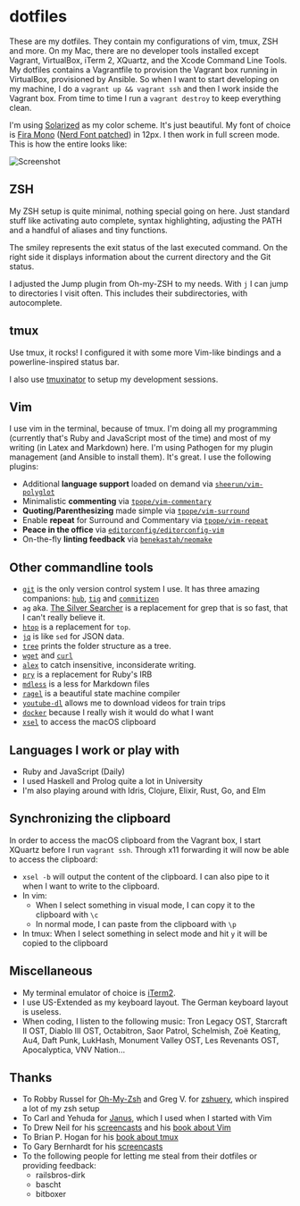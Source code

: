 # dotfiles

These are my dotfiles. They contain my configurations of vim, tmux, ZSH and more. On my Mac, there are no developer tools installed except Vagrant, VirtualBox, iTerm 2, XQuartz, and the Xcode Command Line Tools. My dotfiles contains a Vagrantfile to provision the Vagrant box running in VirtualBox, provisioned by Ansible. So when I want to start developing on my machine, I do a `vagrant up && vagrant ssh` and then I work inside the Vagrant box. From time to time I run a `vagrant destroy` to keep everything clean.

I'm using [Solarized](http://ethanschoonover.com/solarized) as my color scheme. It's just beautiful. My font of choice is [Fira Mono](https://mozilla.github.io/Fira) ([Nerd Font patched](https://github.com/ryanoasis/nerd-fonts)) in 12px. I then work in full screen mode. This is how the entire looks like:

![Screenshot](http://images.dohmen.io/dotfiles.png)

## ZSH

My ZSH setup is quite minimal, nothing special going on here. Just standard stuff like activating auto complete, syntax highlighting, adjusting the PATH and a handful of aliases and tiny functions.

The smiley represents the exit status of the last executed command. On the right side it displays information about the current directory and the Git status.

I adjusted the Jump plugin from Oh-my-ZSH to my needs. With `j` I can jump to directories I visit often. This includes their subdirectories, with autocomplete.

## tmux

Use tmux, it rocks!
I configured it with some more Vim-like bindings and a powerline-inspired status bar.

I also use [tmuxinator](https://github.com/aziz/tmuxinator) to setup my development sessions.

## Vim

I use vim in the terminal, because of tmux. I'm doing all my programming (currently that's Ruby and JavaScript most of the time) and most of my writing (in Latex and Markdown) here. I'm using Pathogen for my plugin management (and Ansible to install them). It's great. I use the following plugins:

* Additional **language support** loaded on demand via [`sheerun/vim-polyglot`](https://github.com/sheerun/vim-polyglot)
* Minimalistic **commenting** via [`tpope/vim-commentary`](https://github.com/tpope/vim-commentary)
* **Quoting/Parenthesizing** made simple via [`tpope/vim-surround`](https://github.com/tpope/vim-surround)
* Enable **repeat** for Surround and Commentary via [`tpope/vim-repeat`](https://github.com/tpope/vim-repeat)
* **Peace in the office** via [`editorconfig/editorconfig-vim`](https://github.com/editorconfig/editorconfig-vim)
* On-the-fly **linting feedback** via [`benekastah/neomake`](https://github.com/benekastah/neomake)

## Other commandline tools

* [`git`](https://www.git-scm.com) is the only version control system I use. It has three amazing companions: [`hub`](http://hub.github.com), [`tig`](http://jonas.nitro.dk/tig) and [`commitizen`](https://commitizen.github.io/cz-cli)
* `ag` aka. [The Silver Searcher](https://github.com/ggreer/the_silver_searcher) is a replacement for grep that is so fast, that I can't really believe it.
* [`htop`](https://github.com/max-horvath/htop-osx) is a replacement for `top`.
* [`jq`](http://stedolan.github.io/jq) is like `sed` for JSON data.
* [`tree`](http://mama.indstate.edu/users/ice/tree) prints the folder structure as a tree.
* [`wget`](http://www.gnu.org/software/wget) and [`curl`](http://curl.haxx.se)
* [`alex`](http://alexjs.com) to catch insensitive, inconsiderate writing.
* [`pry`](http://pryrepl.org) is a replacement for Ruby's IRB
* [`mdless`](http://brettterpstra.com/projects/mdless) is a less for Markdown files
* [`ragel`](http://www.colm.net/open-source/ragel) is a beautiful state machine compiler
* [`youtube-dl`](https://rg3.github.io/youtube-dl) allows me to download videos for train trips
* [`docker`](https://www.docker.com) because I really wish it would do what I want
* [`xsel`](http://xsel.sourceforge.net) to access the macOS clipboard

## Languages I work or play with

* Ruby and JavaScript (Daily)
* I used Haskell and Prolog quite a lot in University
* I'm also playing around with Idris, Clojure, Elixir, Rust, Go, and Elm

## Synchronizing the clipboard

In order to access the macOS clipboard from the Vagrant box, I start XQuartz before I run `vagrant ssh`. Through x11 forwarding it will now be able to access the clipboard:

* `xsel -b` will output the content of the clipboard. I can also pipe to it when I want to write to the clipboard.
* In vim:
    * When I select something in visual mode, I can copy it to the clipboard with `\c`
    * In normal mode, I can paste from the clipboard with `\p`
* In tmux: When I select something in select mode and hit `y` it will be copied to the clipboard

## Miscellaneous

* My terminal emulator of choice is [iTerm2](http://www.iterm2.com).
* I use US-Extended as my keyboard layout. The German keyboard layout is useless.
* When coding, I listen to the following music: Tron Legacy OST, Starcraft II OST, Diablo III OST, Octabitron, Saor Patrol, Schelmish, Zoë Keating, Au4, Daft Punk, LukHash, Monument Valley OST, Les Revenants OST, Apocalyptica, VNV Nation...

## Thanks

* To Robby Russel for [Oh-My-Zsh](https://github.com/robbyrussell/oh-my-zsh) and Greg V. for [zshuery](https://github.com/myfreeweb/zshuery), which inspired a lot of my zsh setup
* To Carl and Yehuda for [Janus](https://github.com/carlhuda/janus), which I used when I started with Vim
* To Drew Neil for his [screencasts](http://vimcasts.org) and his [book about Vim](http://pragprog.com/book/dnvim/practical-vim)
* To Brian P. Hogan for his [book about tmux](http://pragprog.com/book/bhtmux/tmux)
* To Gary Bernhardt for his [screencasts](https://www.destroyallsoftware.com/screencasts)
* To the following people for letting me steal from their dotfiles or providing feedback:
  * railsbros-dirk
  * bascht
  * bitboxer
